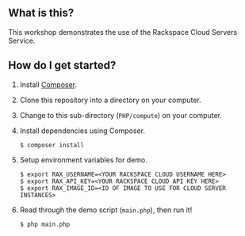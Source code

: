 ## What is this?

This workshop demonstrates the use of the Rackspace Cloud Servers Service.

## How do I get started?

1. Install [Composer](https://getcomposer.org/).

2. Clone this repository into a directory on your computer.

3. Change to this sub-directory (`PHP/compute`) on your computer.

4. Install dependencies using Composer.

    ```
    $ composer install
    ```

5. Setup environment variables for demo.

    ```
    $ export RAX_USERNAME=<YOUR RACKSPACE CLOUD USERNAME HERE>
    $ export RAX_API_KEY=<YOUR RACKSPACE CLOUD API KEY HERE>
    $ export RAX_IMAGE_ID=<ID OF IMAGE TO USE FOR CLOUD SERVER INSTANCES>
    ```

6. Read through the demo script (`main.php`), then run it!

    ```
    $ php main.php
    ```
